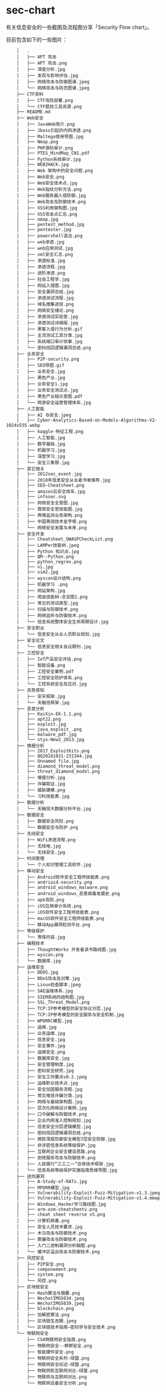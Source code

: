 # sec-chart

有关信息安全的一些截图及流程图分享「Security Flow chart」。

目前包含如下的一些图片：

        │   .
        │   ├── APT 攻击
        │   ├── APT 攻击.png
        │   ├── 深度分析.jpg
        │   ├── 发现与影响评估.jpg
        │   ├── 网络攻击与防御图谱.jpeg
        │   └── 网络攻击与防范图谱.jpeg
        ├── CTF资料
        │   ├── CTF攻防部署.png
        │   └── CTF题目工具资源.png
        ├── README.md
        ├── Web安全
        │   ├── JavaWeb简介.png
        │   ├── Jboss引起的内网渗透.png
        │   ├── Maltego使用导图.jpg
        │   ├── Nmap.png
        │   ├── PHP源码审计.png
        │   ├── PTES_MindMap_CN1.pdf
        │   ├── Python系统审计.jpg
        │   ├── WEB2HACK.jpg
        │   ├── Web 架构中的安全问题.png
        │   ├── Web安全.png
        │   ├── Web安全技术点.jpg
        │   ├── Web指纹分析方法.png
        │   ├── Web服务器入侵防御.jpg
        │   ├── Web攻击及防御技术.png
        │   ├── XSS利用架构图.jpg
        │   ├── XSS攻击点汇总.png
        │   ├── nmap.jpg
        │   ├── pentest_method.jpg
        │   ├── pentester.jpg
        │   ├── powershell语法.png
        │   ├── web渗透.jpg
        │   ├── web应用测试.jpg
        │   ├── xml安全汇总.png
        │   ├── 渗透标准.jpg
        │   ├── 渗透流程.jpg
        │   ├── 进阶渗透.png
        │   ├── 社会工程学.jpg
        │   ├── 网站入侵图.jpg
        │   ├── 安全漏洞总结.jpg
        │   ├── 渗透测试流程.jpg
        │   ├── 域名搜集途径.png
        │   ├── 网络安全绪论.png
        │   ├── 渗透测试实验室.jpg
        │   ├── 渗透测试详细版.jpg
        │   ├── 黑客入侵行为分析.gif
        │   ├── 主流测试工具分类.jpg
        │   ├── 系统端口审计琐事.jpg
        │   └── 密码找回逻辑漏洞总结.png
        ├── 业务安全
        │   ├── P2P-security.png
        │   ├── SEO导图.gif
        │   ├── 业务安全.jpg
        │   ├── 黑色产业.jpg
        │   ├── 业务安全1.jpg
        │   ├── 业务安全测试点.jpg
        │   ├── 黑色产业链示意图.pdf
        │   └── 网游安全运营管理体系.jpg
        ├── 人工智能
        │   ├── AI 与安全.jpeg
        │   ├── Cyber-Analytics-Based-on-Models-Algorithms-V2-1024x555.webp
        │   ├── kaggle-特征工程.png
        │   ├── 人工智能.jpg
        │   ├── 数学基础.jpg
        │   ├── 机器学习.jpg
        │   ├── 深度学习.jpg
        │   └── 安全三象限.jpg
        ├── 其它相关
        │   ├── 2012sec_event.jpg
        │   ├── 2018年信息安全从业者书单推荐.jpg
        │   ├── SEO-Cheatsheet.png
        │   ├── amazon云安全体系.jpg
        │   ├── infosec.svg
        │   ├── 网络安全全景图.jpg
        │   ├── 首席安全官技能图.jpg
        │   ├── 舆情监测业务架构.png
        │   ├── 中国黑阔技术金字塔.png
        │   └── 网络安全发展与未来.png
        ├── 安全开发
        │   ├── Cheatsheet_OWASPCheckList.png
        │   ├── LAMPer技能树.jpeg
        │   ├── Python 知识点.jpg
        │   ├── QM--Python.png
        │   ├── python_regrex.png
        │   ├── vi.jpg
        │   ├── vim2.jpg
        │   ├── wyscan设计结构.png
        │   ├── 机器学习 .png
        │   ├── 网站架构.jpg
        │   ├── 爬虫技能树-总览图1.png
        │   ├── 常见的测试类型.jpg
        │   ├── 扫描与防御技术.png
        │   ├── 网络监听与防御技术.png
        │   └── 信息系统整体安全生命周期设计.jpg
        ├── 安全职业
        │   └── 信息安全从业人员职业规划.jpg
        ├── 安全论文
        │   └── 信息安全相关会议期刊.jpg
        ├── 工控安全
        │   ├── IoT产品安全评估.png
        │   ├── 智能设备.png
        │   ├── 工控安全案例.pdf
        │   ├── 工控安全防护体系.png
        │   └── 工控系统安全及应对.jpg
        ├── 态势感知
        │   ├── 安天框架.jpg
        │   └── 天融信框架.jpg
        ├── 恶意分析
        │   ├── KaiXin-EK-1.1.png
        │   ├── apt22.png
        │   ├── exploit.jpg
        │   ├── java_exploit_.png
        │   ├── malware_pdf.jpg
        │   └── styx-New2_2013.jpg
        ├── 情报分析
        │   ├── 2017_ExploitKits.png
        │   ├── QQ20181021-231344.jpg
        │   ├── Unnamed file.jpg
        │   ├── diamond_threat_model.png
        │   ├── threat_diamond_model.png
        │   ├── 情报分析.jpg
        │   ├── 诈骗取证.jpg
        │   ├── 威胁建模.png
        │   └── 习科技能表.jpg
        ├── 数据分析
        │   └── 天融信大数据分析平台.jpg
        ├── 数据安全
        │   ├── 数据安全风险.png
        │   └── 数据安全与防护.png
        ├── 无线安全
        │   ├── WiFi渗透流程.png
        │   ├── 无线电.jpg
        │   └── 无线安全.jpg
        ├── 时间管理
        │   └── 个人知识管理工具软件.jpg
        ├── 移动安全
        │   ├── Android软件安全工程师技能表.png
        │   ├── andrioid-security.png
        │   ├── android_windows_malware.png
        │   ├── android_windows_恶意病毒发展史.png
        │   ├── apk攻防.png
        │   ├── iOS应用审计系统.png
        │   ├── iOS软件安全工程师技能表.png
        │   ├── macOS软件安全工程师技能表.png
        │   └── 移动App漏洞检测平台.png
        ├── 等级保护
        │   └── 等保内容.jpg
        ├── 编程技术
        │   ├── ThoughtWorks 开发者读书路线图.jpg
        │   ├── wyscan.png
        │   └── 数据库.jpg
        ├── 运维安全
        │   ├── DDOS.jpg
        │   ├── DDoS攻击及对策.jpg
        │   ├── Linux检查脚本.jpeg
        │   ├── SAE运维体系.jpg
        │   ├── SIEM系统的结构图.jpg
        │   ├── SSL_Threat_Model.png
        │   ├── TCP:IP参考模型的安全协议分层.jpg
        │   ├── TCP:IP参考模型的安全服务与安全机制.jpg
        │   ├── WPDRRC模型.jpg
        │   ├── 运维.jpg
        │   ├── 业务运维.jpg
        │   ├── 信息安全.jpg
        │   ├── 安全事件.jpg
        │   ├── 运维安全.png
        │   ├── 数据库安全.jpg
        │   ├── 安全管理制度.jpg
        │   ├── 密码安全研究.jpg
        │   ├── 安全工作要点v0.2.jpeg
        │   ├── 运维职业技术点.jpg
        │   ├── 安全加固服务流程.jpg
        │   ├── 常见电信诈骗分类.jpg
        │   ├── 网络与基础架构图.jpg
        │   ├── 层次化网络设计案例.jpg
        │   ├── 口令破解与防御技术.png
        │   ├── 企业内网准入控制规划.jpg
        │   ├── 信息安全分层逻辑模型.jpg
        │   ├── 密码找回逻辑漏洞总结.png
        │   ├── 微软深度防御安全模型7层安全防御.jpg
        │   ├── 非涉密信息系统等级保护.jpg
        │   ├── 互联网企业安全建设思路.png
        │   ├── 拒绝服务攻击与防御技术.png
        │   ├── 人民银行“三三二一”总体技术框架.jpg
        │   └── 信息系统等级保护实施指南思维导图.jpg
        ├── 逆向漏洞
        │   ├── A-Study-of-RATs.jpg
        │   ├── MPDRR模型.jpg
        │   ├── Vulnerability-Exploit-Fuzz-Mitigation-v1.3.jpeg
        │   ├── Vulnerability-Exploit-Fuzz-Mitigation-v1.4.mmap
        │   ├── Windows_Hacker学习路线图.jpg
        │   ├── arm-asm-cheatsheetv.png
        │   ├── cheat sheet reverse v5.png
        │   ├── 计算机病毒.png
        │   ├── 安全人员技术要求.jpg
        │   ├── 木马攻击与防御技术.png
        │   ├── 欺骗攻击与防御技术.png
        │   ├── 入门二进制漏洞分析脑图.png
        │   └── 缓冲区溢出攻击与防御技术.png
        ├── 风控安全
        │   ├── P2P安全.png
        │   ├── componement.png
        │   ├── system.png
        │   └── 风控.png
        ├── 区块链安全
        │   ├── Hash算法与摘要.png
        │   ├── WechatIMG5034.jpeg
        │   ├── WechatIMG5039.jpeg
        │   ├── blockchain.png
        │   ├── 加解密算法.png
        │   ├── 区块链生态圈.jpeg
        │   └── 区块链技术指南—密码学与安全技术.png
        └── 物联网安全
            ├── CSA物联网安全指南.png
            ├── 物联网安全--梆梆安全.png
            ├── 智能硬件安全.png
            ├── 物联网安全系列-绿盟.png
            ├── 物联网安全综述-绿盟.png
            ├── 物联网和互联网对比-绿盟.png
            ├── 物联网与互联网对比.png
            └── 物联网设备安全分析.png
    
